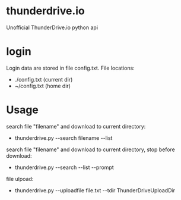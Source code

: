 # thunderdrive.io
Unofficial ThunderDrive.io python api

# login

Login data are stored in file config.txt.
File locations:
- ./config.txt (current dir)
- ~/config.txt (home dir)

# Usage

search file "filename" and download to current directory:
 - thunderdrive.py --search filename --list

search file "filename" and download to current directory, stop before download:
 - thunderdrive.py --search --list --prompt

file ulpoad:
- thunderdrive.py --uploadfile file.txt --tdir ThunderDriveUploadDir
